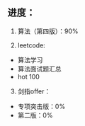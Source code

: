 ## 进度：

1. 算法（第四版）：90%

2. leetcode:

- 算法学习
- 算法面试题汇总
- hot 100

3. 剑指offer：

- 专项突击版：0%
- 第二版：0%

